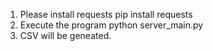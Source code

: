 1. Please install requests 
	pip install requests
2. Execute the program 
	python server_main.py
3. CSV will be geneated.